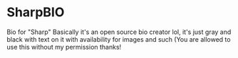 # SharpBIO
Bio for "Sharp" Basically it's an open source bio creator lol, it's just gray and black with text on it with availability for images and such (You are allowed to use this without my permission thanks!
